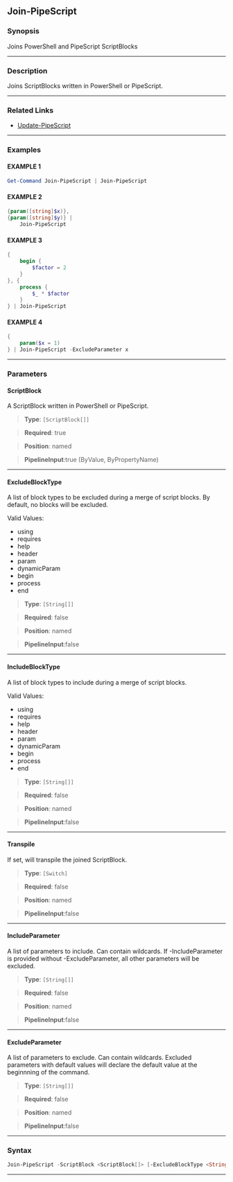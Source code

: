 
Join-PipeScript
---------------
### Synopsis
Joins PowerShell and PipeScript ScriptBlocks

---
### Description

Joins ScriptBlocks written in PowerShell or PipeScript.

---
### Related Links
* [Update-PipeScript](Update-PipeScript.md)



---
### Examples
#### EXAMPLE 1
```PowerShell
Get-Command Join-PipeScript | Join-PipeScript
```

#### EXAMPLE 2
```PowerShell
{param([string]$x)},
{param([string]$y)} | 
    Join-PipeScript
```

#### EXAMPLE 3
```PowerShell
{
    begin {
        $factor = 2
    }
}, {
    process {
        $_ * $factor
    }
} | Join-PipeScript
```

#### EXAMPLE 4
```PowerShell
{
    param($x = 1)
} | Join-PipeScript -ExcludeParameter x
```

---
### Parameters
#### **ScriptBlock**

A ScriptBlock written in PowerShell or PipeScript.



> **Type**: ```[ScriptBlock[]]```

> **Required**: true

> **Position**: named

> **PipelineInput**:true (ByValue, ByPropertyName)



---
#### **ExcludeBlockType**

A list of block types to be excluded during a merge of script blocks.
By default, no blocks will be excluded.



Valid Values:

* using
* requires
* help
* header
* param
* dynamicParam
* begin
* process
* end



> **Type**: ```[String[]]```

> **Required**: false

> **Position**: named

> **PipelineInput**:false



---
#### **IncludeBlockType**

A list of block types to include during a merge of script blocks.



Valid Values:

* using
* requires
* help
* header
* param
* dynamicParam
* begin
* process
* end



> **Type**: ```[String[]]```

> **Required**: false

> **Position**: named

> **PipelineInput**:false



---
#### **Transpile**

If set, will transpile the joined ScriptBlock.



> **Type**: ```[Switch]```

> **Required**: false

> **Position**: named

> **PipelineInput**:false



---
#### **IncludeParameter**

A list of parameters to include.  Can contain wildcards.
If -IncludeParameter is provided without -ExcludeParameter, all other parameters will be excluded.



> **Type**: ```[String[]]```

> **Required**: false

> **Position**: named

> **PipelineInput**:false



---
#### **ExcludeParameter**

A list of parameters to exclude.  Can contain wildcards.
Excluded parameters with default values will declare the default value at the beginnning of the command.



> **Type**: ```[String[]]```

> **Required**: false

> **Position**: named

> **PipelineInput**:false



---
### Syntax
```PowerShell
Join-PipeScript -ScriptBlock <ScriptBlock[]> [-ExcludeBlockType <String[]>] [-IncludeBlockType <String[]>] [-Transpile] [-IncludeParameter <String[]>] [-ExcludeParameter <String[]>] [<CommonParameters>]
```
---



